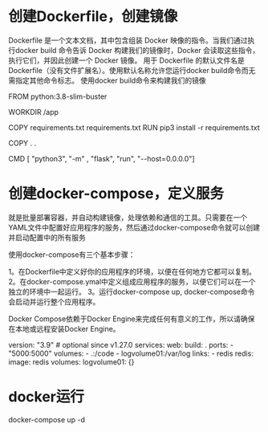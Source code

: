 # 创建Dockerfile，创建镜像
Dockerfile 是一个文本文档，其中包含组装 Docker 映像的指令。当我们通过执行docker build 命令告诉 Docker 构建我们的镜像时，Docker 会读取这些指令，执行它们，并因此创建一个 Docker 镜像。
用于 Dockerfile 的默认文件名是Dockerfile（没有文件扩展名）。使用默认名称允许您运行docker build命令而无需指定其他命令标志。
使用docker build命令来构建我们的镜像

FROM python:3.8-slim-buster

WORKDIR /app

COPY requirements.txt requirements.txt
RUN pip3 install -r requirements.txt

COPY . .

CMD [ "python3", "-m" , "flask", "run", "--host=0.0.0.0"]

# 创建docker-compose，定义服务
就是批量部署容器，并自动构建镜像，处理依赖和通信的工具。只需要在一个YAML文件中配置好应用程序的服务，然后通过docker-compose命令就可以创建并启动配置中的所有服务

使用docker-compose有三个基本步骤：

1。在Dockerfile中定义好你的应用程序的环境，以便在任何地方它都可以复制。
2。在docker-compose.ymal中定义组成应用程序的服务，以便它们可以在一个独立的环境中一起运行。
3。运行docker-compose up, docker-compose命令会启动并运行整个应用程序。

Docker Compose依赖于Docker Engine来完成任何有意义的工作，所以请确保在本地或远程安装Docker Engine。


version: "3.9"  # optional since v1.27.0
services:
  web:
    build: .
    ports:
      - "5000:5000"
    volumes:
      - .:/code
      - logvolume01:/var/log
    links:
      - redis
  redis:
    image: redis
volumes:
  logvolume01: {}
  
# docker运行
docker-compose up -d
